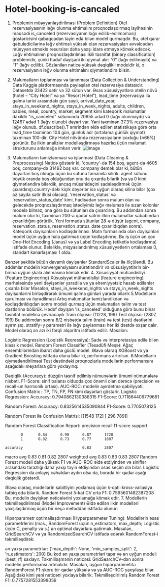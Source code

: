 # Hotel-booking-is-cancaled
1. Problemin müəyyənləşdirilməsi (Problem Definition)
Otel rezervasiyasının ləğv olunma ehtimalını proqnozlaşdırmaq layihəsinin məqsədi is_canceled (rezervasiyanın ləğv edilib-edilməməsi) göstəricisini qabaqcadan təyin edə bilən model qurmaqdır. Bu, otel qərar qəbuledicilərinə ləğv ehtimalı yüksək olan rezervasiyaları əvvəlcədən müəyyən etməklə resursları daha yaxşı idarə etməyə kömək edəcək. Ləğv ehtimalının proqnozlaşdırılması ikili təsnifat (binary classification) problemidir, çünki hədəf dəyişəni iki qiymət alır: “0” (ləğv edilməyib) və “1” (ləğv edilib). Gözlənilən nəticə yüksək dəqiqlikli modeldir ki, o rezervasiyanın ləğv olunma ehtimalını qiymətləndirə bilsin.

2. Məlumatların toplanması və tanınması (Data Collection & Understanding)
Data Kaggle platformasında paylaşılan otel rezervasiya datasıdır. Datasetdə 33422 sətir və 32 sütun var. Əsas xüsusiyyətlərə otelin növü (hotel – “City Hotel” və ya “Resort Hotel”), lead_time (rezervasiya ilə gəlmə tarixi arasındakı gün sayı), arrival_date_year, stays_in_weekend_nights, stays_in_week_nights, adults, children, babies, meal, country, market_segment kimi kateqorik məlumatlar daxildir
"is_canceled" sütununda 20955 ədəd 0 (ləğv olunmayıb) və 12467 ədəd 1 (ləğv olunub) dəyəri var. Yəni təxminən 37.3% rezervasiya ləğv olunub. df.describe().T əmrindən əldə edilən statistikaya görə orta lead_time təxminən 104 gün, günlük adr (ortalama günlük qiymət) təxminən 100-dir.
City Hotel növündə rezervasiyaların çoxluğu (≈66%) görünür. Bu ilkin analizlər modelləşdirməyə hazırlıq üçün məlumat strukturunu anlamağa imkan verir.
![image](https://github.com/user-attachments/assets/8396dc0d-0075-4bb3-a961-0ef3d7c52d50)
3. Məlumatların təmizlənməsi və işlənməsi (Data Cleaning & Preprocessing)
Nəticə göstərir ki, 'country'-də 154 boş, agent-də 4605 boş, company-də 31492 boş var. company demək olar ki, bütün dəyərləri boş olduğu üçün bu sütunu tamamilə silirik. agent sütunu böyük oranda boş olduğundan onu da çıxarda bilərik (və ya 0 kimi qiymətləndirə bilərdik, ancaq müşahidəçini sadələşdirmək üçün çıxardırıq).country-dəki kiçik dəyərlər isə uyğun olaraq silinə bilər (çox az sayda sətir itkisi olacaq). 'reservation_status' və 'reservation_status_date' kimi, hadisədən sonra məlum olan və gələcəkdə proqnozlaşdırmaq istədiyimiz ləğv məlumatı ilə sızan kolonlar modelə bilməz, ona görə bu sütunları da çıxardırıq.
Bu addımdan sonra məlum olur ki, təxminən 200-ə qədər sətrin itkin məlumatlar səbəbindən çıxarıldığını görürük. Yeni formada sütunlar 28-ə düşür (agent, company, reservation_status, reservation_status_date çıxarıldıqdan sonra).
Kateqorik dəyişənlərin kodlaşdırılması: Mətn formasında olan dəyişənləri model üçün uyğun hala gətirmək üçün kodlaşdırırıq. Bu iş üçün ən çox One-Hot Encoding (Janus) və ya Label Encoding (etiketlə kodlaşdırma) istifadə olunur.
Beləliklə, miqyaslandırılmış xüsusiyyətlərin ortalaması 0, standart kənarlaşması 1 oldu.

Bənzər şəkildə bütün davamlı dəyişənlər StandardScaler ilə ölçüləndi. Bu addımlar modelin konvergensiyasını sürətləndirir və xüsusiyyətlərin bir-birinə uyğun şkala alınmasına kömək edir.
4. Xüsusiyyət mühəndisliyi (Feature Engineering)
Xüsusiyyət mühəndisliyi (feature engineering) mərhələsində yeni dəyişənlər yaradıla və ya əhəmiyyətsiz hesab edilənlər çıxarıla bilər
Məsələn, stays_in_weekend_nights və stays_in_week_nights dəyişənlərini birləşdirərək ümumi qalma günləri yarada bilərik
5.Modellərin qurulması və öyrədilməsi
Artıq məlumatlar təmizləndikdən və kodlaşdırıldıqdan sonra modeli qurmaq üçün məlumatları təlim və test dəstlərinə bölürük. Hədəf dəyişən 'is_canceled' olduğuna görə bunu binar təsnifat modelinə çevirəcəyik
Train ölçüsü: (11228, 199) Test ölçüsü: (2807, 199)
Bu addımdan sonra 8/2 nisbətdə təlim (train) və test (test) dəstlərini ayırmışıq. stratify=y parametri ilə ləğv paylanması hər iki dəstdə oxşar qalır. Model olaraq ən azı iki fərqli alqoritm istifadə edilir. Məsələn:

Logistic Regression (Loqistik Reqressiya): Sadə və interpretasiya edilə bilən klassik model.
Random Forest Classifier (Təsadüfi Meşə): Ağaç ensembllərindən ibarət daha güclü model.
Əlavə olaraq XGBoost və ya Gradient Boosting istifadə oluna bilər ki, performans artırılsın.
6.Modellərin qiymətləndirilməsi
Test dəstindəki proqnozlarla modellərin performansını aşağıdakı meyarlara görə yoxlayırıq:

Dəqiqlik (Accuracy): düzgün təsnif edilmiş nümunələrin ümumi nümunələrə nisbəti.
F1-Score: sinif balansı olduqda çox önəmli olan dərəcə (precision və recall-un harmonik ortası).
AUC-ROC: modelin ayırdetmə qabiliyyəti.
Confusion Matrix : TP, TN, FP, FN kimi dəyərləri göstərir.
Logistic Regression:
  Accuracy: 0.7940862130388315
  F1-Score: 0.711864406779661

Random Forest:
  Accuracy: 0.8325614535090844
  F1-Score: 0.7705078125

Random Forest ilə Confusion Matrisi:
 [[1548  172]
 [ 298  789]]

Random Forest Classification Report:
               precision    recall  f1-score   support

           0       0.84      0.90      0.87      1720
           1       0.82      0.73      0.77      1087

    accuracy                           0.83      2807
   macro avg       0.83      0.81      0.82      2807
weighted avg       0.83      0.83      0.83      2807
Random Forest modeli daha yüksək F1 və AUC-ROC əldə etdiyindən və siniflər arasındakı tarazlığı daha yaxşı təyin etdiyindən əsas seçim ola bilər. Logistic Regression da anlayış cəhətdən aydın olsa da, burada bir qədər aşağı dəqiqlik göstərdi.

Əlavə olaraq, modellərin sabitliyini yoxlamaq üçün k-qatlı kross-valiasiya tətbiq edə bilərik.
Random Forest 5-kat CV orta F1: 0.7595601482387208
Bu, modelin dəyişkən nəticələrini yoxlamağa kömək edir.
7. Modellərin təkmilləşdirilməsi (Model Improvement)
Əldə edilən ilkin modelləri yaxşılaşdırmaq üçün bir neçə metoddan istifadə olunur:

Hipərparametr optimallaşdırması (Hyperparameter Tuning): Modellərin əsas parametrlerini (məs., RandomForest üçün n_estimators, max_depth; Logistic üçün C, penalty və s.) ən optimal dəyərlərə gətirmək. Məsələn, GridSearchCV və ya RandomizedSearchCV istifadə edərək RandomForest-i təkmilləşdirək:

ən yaxşı parametrlər: {'max_depth': None, 'min_samples_split': 2, 'n_estimators': 200}
Bu kod ən yaxşı parametrləri tapır və ən uyğun modeli (best_rf) saxlayır.
Təkmilləşmənin nəticəsi: GridSearchCV-dən sonra modelin performansı artmalıdır. Məsələn, uyğun hipərparametrlə RandomForest F1-skoru bir qədər yüksələ və ya AUC-ROC yaxşılaşa bilər. Aşağıdakı kimi yeni nəticəni yoxlaya bilərik:
Təkmilləşdirilmiş Random Forest F1: 0.7757281553398059
